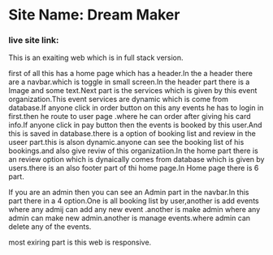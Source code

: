 <h1>Site Name: Dream Maker</h1>

<h3>live site link: </h3>

This is an exaiting web which is in full stack version.

first of all this has a home page which has a header.In the a header there are a navbar.which is toggle in small screen.In the header part there is a Image and some text.Next part is the services which is given by this event organization.This event services are dynamic which is come from database.If anyone click in order button on this any events he has to login in first.then he route to user page .where he can order after giving his card info.If anyone click in pay button then the events is booked by this user.And this is saved in database.there is a option of booking list and review in the useer part.this is alson dynamic.anyone can see the booking list of his bookings.and also give reviw of this organizatiion.In the home part there is an review option which is dynaically comes from database which is given by users.there is an also footer part of thi home page.In Home page there is 6 part.

If you are an admin then you can see an Admin part in the navbar.In this part there in a 4 option.One is all booking list by user,another is add events where any admij can add any new event .another is make admin where any admin can make new admin.another is manage events.where admin can delete any of the events.

most exiring part is this web is responsive.
